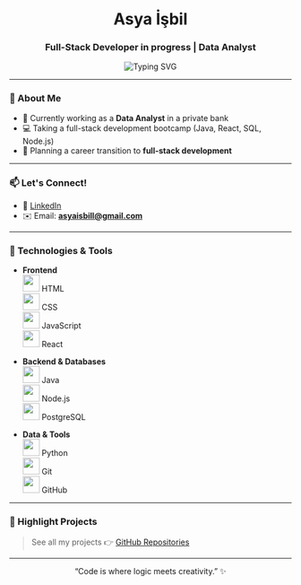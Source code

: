 <h1 align="center">Asya İşbil</h1>
<h3 align="center">Full-Stack Developer in progress | Data Analyst</h3>

<p align="center">
  <img src="https://readme-typing-svg.demolab.com?font=Fira+Code&pause=1000&center=true&vCenter=true&width=435&color=a855f7&lines=Full-Stack+Developer+in+progress;Data+Analyst+%7C+SQL+%7C+Python;React+%7C+Java+%7C+PostgreSQL" alt="Typing SVG" />
</p>

---

### 💼 About Me
  
- 🏦 Currently working as a **Data Analyst** in a private bank  
- 💻 Taking a full-stack development bootcamp (Java, React, SQL, Node.js)  
- 🎯 Planning a career transition to **full-stack development**    

---

### 📫 Let's Connect!

- 💼 [LinkedIn](https://www.linkedin.com/in/asya-isbil)
- ✉️ Email: **asyaisbill@gmail.com**

---

### 🚀 Technologies & Tools

- **Frontend**  
  <img src="https://cdn.jsdelivr.net/gh/devicons/devicon/icons/html5/html5-original.svg" width="30" /> HTML  
  <img src="https://cdn.jsdelivr.net/gh/devicons/devicon/icons/css3/css3-original.svg" width="30" /> CSS  
  <img src="https://cdn.jsdelivr.net/gh/devicons/devicon/icons/javascript/javascript-original.svg" width="30" /> JavaScript  
  <img src="https://cdn.jsdelivr.net/gh/devicons/devicon/icons/react/react-original.svg" width="30" /> React

- **Backend & Databases**  
  <img src="https://cdn.jsdelivr.net/gh/devicons/devicon/icons/java/java-original.svg" width="30" /> Java  
  <img src="https://cdn.jsdelivr.net/gh/devicons/devicon/icons/nodejs/nodejs-original.svg" width="30" /> Node.js  
  <img src="https://cdn.jsdelivr.net/gh/devicons/devicon/icons/postgresql/postgresql-original.svg" width="30" /> PostgreSQL 

- **Data & Tools**  
  <img src="https://cdn.jsdelivr.net/gh/devicons/devicon/icons/python/python-original.svg" width="30" /> Python  
  <img src="https://cdn.jsdelivr.net/gh/devicons/devicon/icons/git/git-original.svg" width="30" /> Git  
  <img src="https://cdn.jsdelivr.net/gh/devicons/devicon/icons/github/github-original.svg" width="30" /> GitHub  

---

### 📌 Highlight Projects

> See all my projects 👉 [GitHub Repositories](https://github.com/asyaisbil?tab=repositories)

---

<p align="center">
  “Code is where logic meets creativity.” ✨
</p>
